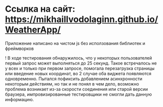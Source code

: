 # Ссылка на сайт: https://mikhaillvodolaginn.github.io/WeatherApp/
Приложение написано на чистом js без исползования библиотек и фреймворков

! В ходе тестирования обнаружилось, что у некоторых пользователей первый запрос может выполняться до 25 секунд. Такое встречалось не у всех и только при первом запросе, помогала перезагрузка страницы или введение новых координат, во 2 случае оба виджета появляются одновременно. Пытался пофиксить добавлением асинхронности некоторым действиям, но так и не понял в чем дело, возможно проблема возникает из-за скорости соединения или старой версии браузера, импровизированные тестировщики не смогли дать данную информацию.
